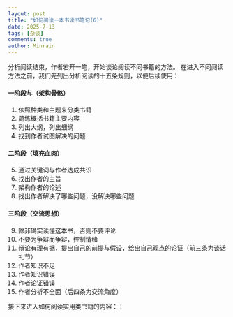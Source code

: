```yaml
---
layout: post
title: "如何阅读一本书读书笔记(6)"
date: 2025-7-13
tags: [杂谈]
comments: true
author: Minrain
---
```

分析阅读结束，作者宕开一笔，开始谈论阅读不同书籍的方法。
在进入不同阅读方法之前，我们先列出分析阅读的十五条规则，以便后续使用：
#### 一阶段与（架构骨骼）
1. 依照种类和主题来分类书籍
2. 简练概括书籍主要内容
3. 列出大纲，列出细纲
4. 找到作者试图解决的问题
#### 二阶段（填充血肉）
5. 通过关键词与作者达成共识
6. 找出作者的主旨
7. 架构作者的论述
8. 找出作者解决了哪些问题，没解决哪些问题
#### 三阶段（交流思想）
9. 除非确实读懂这本书，否则不要评论
10. 不要为争辩而争辩，控制情绪
11. 辩论有理有据，提出自己的前提与假设，给出自己观点的论证（前三条为谈话礼节）
12. 作者知识不足
13. 作者知识错误
14. 作者论证错误
15. 作者分析不全面（后四条为交流角度）

接下来进入如何阅读实用类书籍的内容：：
